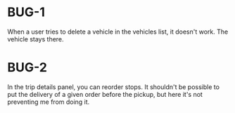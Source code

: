 # BUG-1

When a user tries to delete a vehicle in the vehicles list, it doesn't work. The vehicle stays there.

# BUG-2

In the trip details panel, you can reorder stops. It shouldn't be possible to put the delivery of a given order before the pickup, but here it's not preventing me from doing it.
